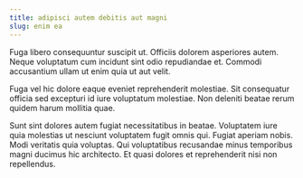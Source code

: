```yaml
---
title: adipisci autem debitis aut magni
slug: enim ea
---
```


Fuga libero consequuntur suscipit ut. Officiis dolorem asperiores autem. Neque voluptatum cum incidunt sint odio repudiandae et. Commodi accusantium ullam ut enim quia ut aut velit.

Fuga vel hic dolore eaque eveniet reprehenderit molestiae. Sit consequatur officia sed excepturi id iure voluptatum molestiae. Non deleniti beatae rerum quidem harum mollitia quae.

Sunt sint dolores autem fugiat necessitatibus in beatae. Voluptatem iure quia molestias ut nesciunt voluptatem fugit omnis qui. Fugiat aperiam nobis. Modi veritatis quia voluptas. Qui voluptatibus recusandae minus temporibus magni ducimus hic architecto. Et quasi dolores et reprehenderit nisi non repellendus.
